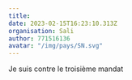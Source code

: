 ```yaml
---
title: 
date: 2023-02-15T16:23:10.313Z
organisation: Sali
author: 771516136
avatar: "/img/pays/SN.svg"
---
```


Je suis contre le troisième mandat 